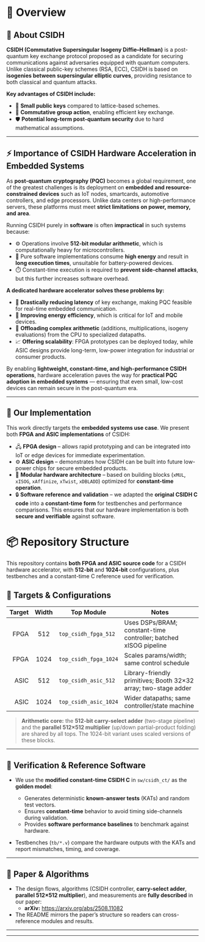 # 📖 Overview  

## 🔐 About CSIDH  
**CSIDH (Commutative Supersingular Isogeny Diffie–Hellman)** is a post-quantum key exchange protocol proposed as a candidate for securing communications against adversaries equipped with quantum computers.  
Unlike classical public-key schemes (RSA, ECC), CSIDH is based on **isogenies between supersingular elliptic curves**, providing resistance to both classical and quantum attacks.  

**Key advantages of CSIDH include:**  
- 🔑 **Small public keys** compared to lattice-based schemes.  
- 🔄 **Commutative group action**, enabling efficient key exchange.  
- 🛡️ **Potential long-term post-quantum security** due to hard mathematical assumptions.  

---

## ⚡ Importance of CSIDH Hardware Acceleration in Embedded Systems  
As **post-quantum cryptography (PQC)** becomes a global requirement, one of the greatest challenges is its deployment on **embedded and resource-constrained devices** such as IoT nodes, smartcards, automotive controllers, and edge processors. Unlike data centers or high-performance servers, these platforms must meet **strict limitations on power, memory, and area**.  

Running CSIDH purely in **software** is often **impractical** in such systems because:  
- ⚙️ Operations involve **512-bit modular arithmetic**, which is computationally heavy for microcontrollers.  
- 🔋 Pure software implementations consume **high energy** and result in **long execution times**, unsuitable for battery-powered devices.  
- ⏱️ Constant-time execution is required to **prevent side-channel attacks**, but this further increases software overhead.  

**A dedicated hardware accelerator solves these problems by:**  
- 🚀 **Drastically reducing latency** of key exchange, making PQC feasible for real-time embedded communication.  
- 🔋 **Improving energy efficiency**, which is critical for IoT and mobile devices.  
- 🧮 **Offloading complex arithmetic** (additions, multiplications, isogeny evaluations) from the CPU to specialized datapaths.  
- 📈 **Offering scalability**: FPGA prototypes can be deployed today, while ASIC designs provide long-term, low-power integration for industrial or consumer products.  

By enabling **lightweight, constant-time, and high-performance CSIDH operations**, hardware acceleration paves the way for **practical PQC adoption in embedded systems** — ensuring that even small, low-cost devices can remain secure in the post-quantum era.  

---

## 🚀 Our Implementation  
This work directly targets the **embedded systems use case**. We present both **FPGA and ASIC implementations** of CSIDH:  

- 🖧 **FPGA design** – allows rapid prototyping and can be integrated into IoT or edge devices for immediate experimentation.  
- ⚙️ **ASIC design** – demonstrates how CSIDH can be built into future low-power chips for secure embedded products.  
- 🧩 **Modular hardware architecture** – based on building blocks (`xMUL`, `xISOG`, `xAffinize`, `xTwist`, `xDBLADD`) optimized for **constant-time operation**.  
- 🔒 **Software reference and validation** – we adapted the **original CSIDH C code** into a **constant-time form** for testbenches and performance comparisons. This ensures that our hardware implementation is both **secure and verifiable** against software.  

# 📦 Repository Structure

This repository contains **both FPGA and ASIC source code** for a CSIDH hardware accelerator, with **512-bit** and **1024-bit** configurations, plus testbenches and a constant-time C reference used for verification.

## 🧩 Targets & Configurations

| Target | Width | Top Module                     | Notes |
|-------:|:-----:|--------------------------------|------|
| FPGA   | 512   | `top_csidh_fpga_512`           | Uses DSPs/BRAM; constant-time controller; batched xISOG pipeline |
| FPGA   | 1024  | `top_csidh_fpga_1024`          | Scales params/width; same control schedule |
| ASIC   | 512   | `top_csidh_asic_512`           | Library-friendly primitives; Booth 32×32 array; two-stage adder |
| ASIC   | 1024  | `top_csidh_asic_1024`          | Wider datapaths; same controller/state machine |

> **Arithmetic core:** the **512-bit carry-select adder** (two-stage pipeline) and the **parallel 512×512 multiplier** (up/down partial-product folding) are shared by all tops. The 1024-bit variant uses scaled versions of these blocks.

---

## 🧪 Verification & Reference Software

- We use the **modified constant-time CSIDH C** in `sw/csidh_ct/` as the **golden model**:  
  - Generates deterministic **known-answer tests** (KATs) and random test vectors.  
  - Ensures **constant-time** behavior to avoid timing side-channels during validation.  
  - Provides **software performance baselines** to benchmark against hardware.

- Testbenches (`tb/*.v`) compare the hardware outputs with the KATs and report mismatches, timing, and coverage.

---

## 📝 Paper & Algorithms

- The design flows, algorithms (CSIDH controller, **carry-select adder**, **parallel 512×512 multiplier**), and measurements are **fully described** in our paper:  
  - **arXiv:** <https://arxiv.org/abs/2508.11082>  
- The README mirrors the paper’s structure so readers can cross-reference modules and results.

---
---
